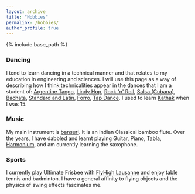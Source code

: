 ```yaml
---
layout: archive
title: "Hobbies"
permalink: /hobbies/
author_profile: true
---
```


{% include base_path %}

### Dancing

I tend to learn dancing in a technical manner and that relates to my education in engineering and sciences. I will use this page as a way of describing how I think technicalities appear in the dances that I am a student of: [Argentine Tango](https://en.wikipedia.org/wiki/Argentine_tango), [Lindy Hop](https://en.wikipedia.org/wiki/Lindy_Hop), [Rock 'n' Roll](https://en.wikipedia.org/wiki/Rock_and_Roll_(dance)), [Salsa (Cubana)](https://en.wikipedia.org/wiki/Cuban_salsa), [Bachata](https://en.wikipedia.org/wiki/Bachata_(dance)), [Standard and Latin](https://en.wikipedia.org/wiki/Ballroom_dance), [Forro](https://en.wikipedia.org/wiki/Forr%C3%B3), [Tap Dance](https://en.wikipedia.org/wiki/Tap_dance). I used to learn [Kathak](https://en.wikipedia.org/wiki/Kathak#:~:text=Kathak%20is%20one%20of%20the,known%20as%20Kathakars%20or%20storytellers.) when I was 15.

### Music

My main instrument is [bansuri](https://en.wikipedia.org/wiki/Bansuri). It is an Indian Classical bamboo flute. Over the years, I have dabbled and learnt playing Guitar, Piano, [Tabla](https://en.wikipedia.org/wiki/Tabla), [Harmonium](https://www.britannica.com/art/harmonium-musical-instrument), and am currently learning the saxophone. 

### Sports

I currently play Ultimate Frisbee with [FlyHigh Lausanne](https://www.flyhigh.ultimate.ch/) and enjoy table tennis and badminton. I have a general affinity to flying objects and the physics of swing effects fascinates me. 


